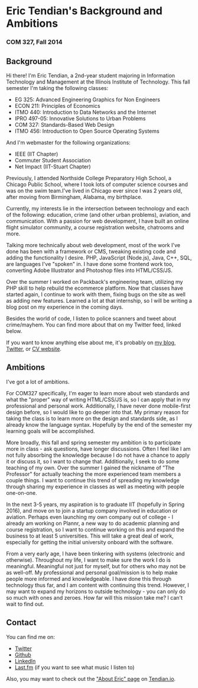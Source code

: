 # Eric Tendian's Background and Ambitions
### COM 327, Fall 2014

## Background
Hi there! I'm Eric Tendian, a 2nd-year student majoring in Information
Technology and Management at the Illinois Institute of Technology. This fall
semester I'm taking the following classes:

- EG 325: Advanced Engineering Graphics for Non Engineers
- ECON 211: Principles of Economics
- ITMO 440: Introduction to Data Networks and the Internet
- IPRO 497-05: Innovative Solutions to Urban Problems
- COM 327: Standards-Based Web Design
- ITMO 456: Introduction to Open Source Operating Systems

And I'm webmaster for the following organizations:

- IEEE (IIT Chapter)
- Commuter Student Association
- Net Impact (IIT-Stuart Chapter)

Previously, I attended Northside College Preparatory High School, a Chicago
Public School, where I took lots of computer science courses and was on the
swim team.I've lived in Chicago ever since I was 2 years old, after moving
from Birmingham, Alabama, my birthplace.

Currently, my interests lie in the intersection between technology and each of
the following: education, crime (and other urban problems), aviation, and
communication. With a passion for web development, I have built an online
flight simulator community, a course registration website, chatrooms and more.

Talking more technically about web development, most of the work I've done has
been with a framework or CMS, tweaking existing code and adding the
functionality I desire. PHP, JavaScript (Node.js), Java, C++, SQL, are
languages I've "spoken" in. I have done some frontend work too, converting
Adobe Illustrator and Photoshop files into HTML/CSS/JS.

Over the summer I worked on Packback's engineering team, utilizing my PHP
skill to help rebuild the ecommerce platform. Now that classes have started
again, I continue to work with them, fixing bugs on the site as well as adding
new features. Learned a lot at that internship, so I will be writing a blog
post on my experience in the coming days.

Besides the world of code, I listen to police scanners and tweet about
crime/mayhem. You can find more about that on my Twitter feed, linked below.

If you want to know anything else about me, it's probably on [my
blog](http://eric.tendian.io/), [Twitter](http://twitter.com/EricTendian), or
[CV website](http://cv.eric.tendian.io/).

## Ambitions

I've got a lot of ambitions.

For COM327 specifically, I'm eager to learn more about web standards and what
the "proper" way of writing HTML/CSS/JS is, so I can apply that in my
professional and personal work. Additionally, I have never done mobile-first
design before, so I would like to go deeper into that. My primary reason for
taking the class is to learn more on the design and standards side, as I
already know the language syntax. Hopefully by the end of the semester my
learning goals will be accomplished.

More broadly, this fall and spring semester my ambition is to participate more
in class - ask questions, have longer discussions. Often I feel like I am not
fully absorbing the knowledge because I do not have a chance to apply it or
discuss it, so I want to change that. Additionally, I seek to do some teaching
of my own. Over the summer I gained the nickname of "The Professor" for
actually teaching the more experienced team members a couple things. I want to
continue this trend of spreading my knowledge through sharing my experience in
classes as well as meeting with people one-on-one.

In the next 3-5 years, my aspiration is to graduate IIT (hopefully in Spring
2016), and move on to join a startup company involved in education or
aviation. Perhaps even launching my own company out of college - I already am
working on Plannr, a new way to do academic planning and course registration,
so I want to continue working on this and expand the business to at least 5
universities. This will take a great deal of work, especially for getting the
initial university onboard with the software.

From a very early age, I have been tinkering with systems (electronic and
otherwise). Throughout my life, I want to make sure the work I do is
meaningful. Meaningful not just for myself, but for others who may not be as
well-off. My professional and personal goal/mission is to help make people
more informed and knowledgeable. I have done this through technology thus far,
and I am content with continuing this trend. However, I may want to expand my
horizons to outside technology - you can only do so much with ones and zeroes.
How far will this mission take me? I can't wait to find out.

## Contact
You can find me on:

- [Twitter](http://twitter.com/EricTendian)
- [Github](https://github.com/EricTendian)
- [LinkedIn](http://www.linkedin.com/in/erictendian)
- [Last.fm](http://www.last.fm/user/erict15) (if you want to see what music I listen to)

Also, you may want to check out the ["About Eric" page](http://tendian.io/about-eric/)
on [Tendian.io](http://tendian.io/).
